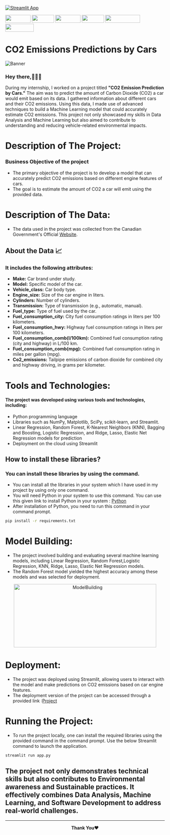 [![Streamlit App](https://static.streamlit.io/badges/streamlit_badge_black_white.svg)](https://co2emissionprediction-hzw4wmcm7php3n83a7mnsr.streamlit.app/)


<img height="25" width="80" src="https://img.shields.io/badge/python-3670A0?style=for-the-badge&logo=python&logoColor=ffdd54"> <img height="25" width="70" src="https://img.shields.io/badge/numpy-%23013243.svg?style=for-the-badge&logo=numpy&logoColor=white"> <img height="25" width="80" src="https://img.shields.io/badge/Matplotlib-%23ffffff.svg?style=for-the-badge&logo=Matplotlib&logoColor=black"> <img height="25" width="70" src="https://img.shields.io/badge/SciPy-%230C55A5.svg?style=for-the-badge&logo=scipy&logoColor=%white"> <img height="25" width="110" src="https://img.shields.io/badge/scikit--learn-%23F7931E.svg?style=for-the-badge&logo=scikit-learn&logoColor=white"> <img height="25" width="90" src="https://img.shields.io/badge/Streamlit-FF4B4B?style=for-the-badge&logo=Streamlit&logoColor=white"> 

# CO2 Emissions Predictions by Cars 

![Banner](https://github.com/RohanKlaus/CO2_Emission_Prediction/blob/main/Cover.jpg)

<h3>Hey there,👨🏻‍💻</h3>
<p>During my internship, I worked on a project titled <b>"CO2 Emission Prediction by Cars."</b> The aim was to predict the amount of Carbon Dioxide (CO2) a car would emit based on its data. I gathered information about different cars and their CO2 emissions. Using this data, I made use of advanced techniques to build a Machine Learning model that could accurately estimate CO2 emissions. This project not only showcased my skills in Data Analysis and Machine Learning but also aimed to contribute to understanding and reducing vehicle-related environmental impacts.</p>

# Description of The Project:

<h3><b>Business Objective of the project</b></h3>

- The primary objective of the project is to develop a model that can accurately predict CO2 emissions based on different engine features of cars. 
- The goal is to estimate the amount of CO2 a car will emit using the provided data.

# Description of The Data:

- The data used in the project was collected from the Canadian Government's Official [Website](https://open.canada.ca/data/en/dataset/98f1a129-f628-4ce4-b24d-6f16bf24dd64#wb-auto-6).

## About the Data 📈 

### It includes the following attributes:

- <b>Make:</b> Car brand under study.
- <b>Model:</b> Specific model of the car.
- <b>Vehicle_class:</b> Car body type.
- <b>Engine_size:</b> Size of the car engine in liters.
- <b>Cylinders:</b> Number of cylinders.
- <b>Transmission:</b> Type of transmission (e.g., automatic, manual).
- <b>Fuel_type:</b> Type of fuel used by the car.
- <b>Fuel_consumption_city:</b> City fuel consumption ratings in liters per 100 kilometers.
- <b>Fuel_consumption_hwy:</b> Highway fuel consumption ratings in liters per 100 kilometers.
- <b>Fuel_consumption_comb(l/100km):</b> Combined fuel consumption rating (city and highway) in L/100 km.
- <b>Fuel_consumption_comb(mpg):</b> Combined fuel consumption rating in miles per gallon (mpg).
- <b>Co2_emissions:</b> Tailpipe emissions of carbon dioxide for combined city and highway driving, in grams per kilometer.


# Tools and Technologies:

#### The project was developed using various tools and technologies, including:
- Python programming language
- Libraries such as NumPy, Matplotlib, SciPy, scikit-learn, and Streamlit.
- Linear Regression, Random Forest, K-Nearest Neighbors (KNN), Bagging and Boosting, Logistic Regression, and Ridge, Lasso, Elastic Net Regression models for prediction
- Deployment on the cloud using Streamlit


## How to install these libraries?
### You can install these libraries by using the command.

- You can install all the libraries in your system which I have used in my project by using only one command. 
- You will need Python in your system to use this command. You can use this given link to install Python in your system : [Python](https://www.python.org/downloads/)
- After installation of Python, you need to run this command in your command prompt.

```bash
pip install -r requirements.txt 
```
# Model Building:

- The project involved building and evaluating several machine learning models, including Linear Regression, Random Forest,Logistic Regression,  KNN, Ridge, Lasso, Elastic Net Regression models.
- The Random Forest model yielded the highest accuracy among these models and was selected for deployment.

<p align="center">
<img height="200" width="450" src="https://github.com/RohanKlaus/CO2_Emission_Prediction/blob/main/Model%20Accuracy.png" alt="ModelBuilding">
</p>

# Deployment:

- The project was deployed using Streamlit, allowing users to interact with the model and make predictions on CO2 emissions based on car engine features.
- The deployment version of the project can be accessed through a provided link :[Project](https://co2emissionprediction-hzw4wmcm7php3n83a7mnsr.streamlit.app/)

# Running the Project:

- To run the project locally, one can install the required libraries using the provided command in the command prompt. Use the below Streamlit command to launch the application.
```bash
streamlit run app.py 
```

## The project not only demonstrates technical skills but also contributes to Environmental awareness and Sustainable practices. It effectively combines Data Analysis, Machine Learning, and Software Development to address real-world challenges.

---
<p align="center">
<b>Thank You</b>❤
</p>
